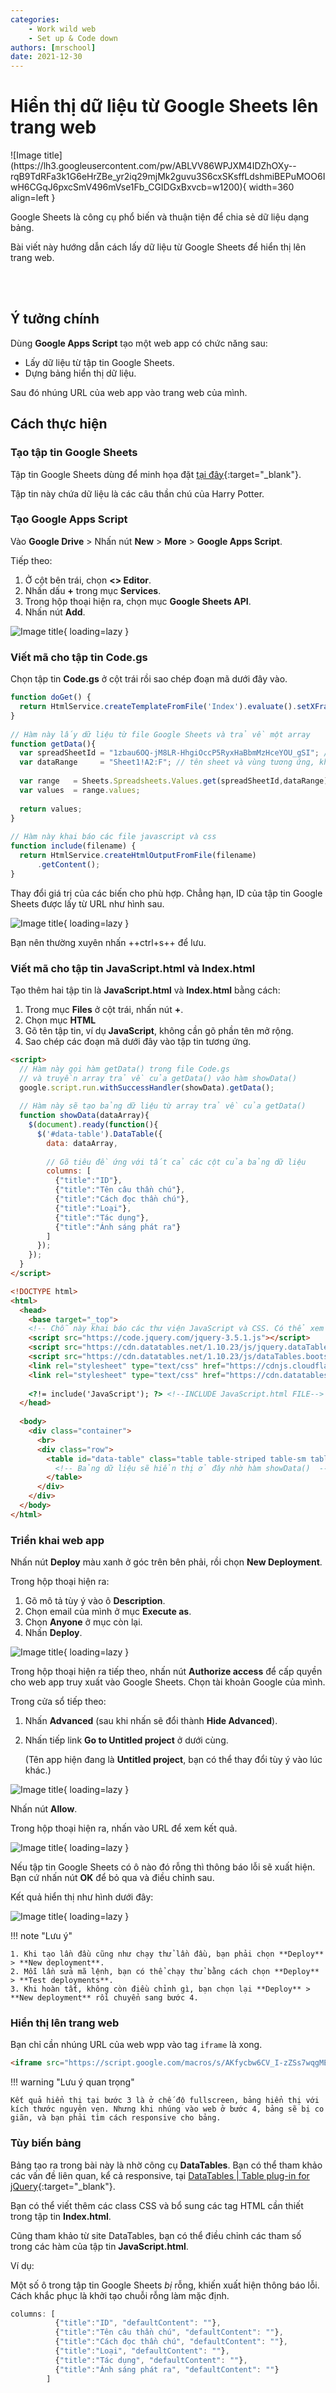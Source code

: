 ```yaml
---
categories:
    - Work wild web
    - Set up & Code down
authors: [mrschool]
date: 2021-12-30
---
```


# Hiển thị dữ liệu từ Google Sheets lên trang web

<div class="result" markdown>
![Image title](https://lh3.googleusercontent.com/pw/ABLVV86WPJXM4IDZhOXy--rqB9TdRFa3k1G6eHrZBe_yr2iq29mjMk2guvu3S6cxSKsffLdshmiBEPuMOO6IwH6CGqJ6pxcSmV496mVse1Fb_CGIDGxBxvcb=w1200){ width=360 align=left }

Google Sheets là công cụ phổ biến và thuận tiện để chia sẻ dữ liệu dạng bảng.

Bài viết này hướng dẫn cách lấy dữ liệu từ Google Sheets để hiển thị lên trang web.

</div>

<br>

<!-- more -->

<br>

## Ý tưởng chính

Dùng **Google Apps Script** tạo một web app có chức năng sau:

- Lấy dữ liệu từ tập tin Google Sheets.
- Dựng bảng hiển thị dữ liệu.

Sau đó nhúng URL của web app vào trang web của mình.

## Cách thực hiện

### Tạo tập tin Google Sheets

Tập tin Google Sheets dùng để minh họa đặt [tại đây](https://docs.google.com/spreadsheets/d/1zbau6OQ-jM8LR-HhgiOccP5RyxHaBbmMzHceYOU_gSI/edit?usp=sharing){:target="_blank"}.

Tập tin này chứa dữ liệu là các câu thần chú của Harry Potter.

### Tạo Google Apps Script

Vào **Google Drive** > Nhấn nút **New** > **More** > **Google Apps Script**.

Tiếp theo:

1. Ở cột bên trái, chọn **<> Editor**.
2. Nhấn dấu **+** trong mục **Services**.
3. Trong hộp thoại hiện ra, chọn mục **Google Sheets API**.
4. Nhấn nút **Add**.

![Image title](https://lh3.googleusercontent.com/xeBSGX-8BxkllZcNjbo3C8pdexXw0xhQVRCE7ZIIXXY7aqykuN2-SOUX8dctkW2Cel4OaIRVNd7W9kEqWCUvWh0z_dXde9x94qkrB2-oFqnGyVfuzinnli1diEocGhOP7RlpnH28Im0=w720){ loading=lazy }

### Viết mã cho tập tin Code.gs

Chọn tập tin **Code.gs** ở cột trái rồi sao chép đoạn mã dưới đây vào.

``` js linenums="1" title="Code.gs"
function doGet() {
  return HtmlService.createTemplateFromFile('Index').evaluate().setXFrameOptionsMode(HtmlService.XFrameOptionsMode.ALLOWALL);
}
 
// Hàm này lấy dữ liệu từ file Google Sheets và trả về một array
function getData(){
  var spreadSheetId = "1zbau6OQ-jM8LR-HhgiOccP5RyxHaBbmMzHceYOU_gSI"; // lấy ID của file tương ứng
  var dataRange     = "Sheet1!A2:F"; // tên sheet và vùng tương ứng, không tính dòng tiêu đề
 
  var range   = Sheets.Spreadsheets.Values.get(spreadSheetId,dataRange);
  var values  = range.values;
 
  return values;
}
 
// Hàm này khai báo các file javascript và css
function include(filename) {
  return HtmlService.createHtmlOutputFromFile(filename)
      .getContent();
}
```

Thay đổi giá trị của các biến cho phù hợp. Chẳng hạn, ID của tập tin Google Sheets được lấy từ URL như hình sau.

![Image title](https://lh3.googleusercontent.com/zH1B39QTaT1U9QerMQur3jpEL1HzaAzU0yF7ZgQHzjRwNSyZksLwvK2hVEatsistmeGztB1xQMP45OBr9E_6kKRcDALokW-FvxQYhXksIAxcf7NjOwOMv_6CeGilWSiVsnBYVKsK9v8=w720){ loading=lazy }

Bạn nên thường xuyên nhấn ++ctrl+s++ để lưu.

### Viết mã cho tập tin JavaScript.html và Index.html

Tạo thêm hai tập tin là **JavaScript.html** và **Index.html** bằng cách:

1. Trong mục **Files** ở cột trái, nhấn nút **+**.
2. Chọn mục **HTML**
3. Gõ tên tập tin, ví dụ **JavaScript**, không cần gõ phần tên mở rộng.
4. Sao chép các đoạn mã dưới đây vào tập tin tương ứng.

``` html linenums="1" title="JavaScript.html"
<script>
  // Hàm này gọi hàm getData() trong file Code.gs 
  // và truyền array trả về của getData() vào hàm showData() 
  google.script.run.withSuccessHandler(showData).getData();
 
  // Hàm này sẽ tạo bảng dữ liệu từ array trả về của getData()
  function showData(dataArray){
    $(document).ready(function(){
      $('#data-table').DataTable({
        data: dataArray,
        
        // Gõ tiêu đề ứng với tất cả các cột của bảng dữ liệu
        columns: [
          {"title":"ID"},
          {"title":"Tên câu thần chú"},
          {"title":"Cách đọc thần chú"},
          {"title":"Loại"},
          {"title":"Tác dụng"},
          {"title":"Ánh sáng phát ra"}          
        ]
      });
    });
  }
</script>
```

``` html linenums="1" title="Index.html"
<!DOCTYPE html>
<html>
  <head>
    <base target="_top">
    <!-- Chỗ này khai báo các thư viện JavaScript và CSS. Có thể xem site datatables.net -->
    <script src="https://code.jquery.com/jquery-3.5.1.js"></script>
    <script src="https://cdn.datatables.net/1.10.23/js/jquery.dataTables.min.js"></script>
    <script src="https://cdn.datatables.net/1.10.23/js/dataTables.bootstrap4.min.js"></script>
    <link rel="stylesheet" type="text/css" href="https://cdnjs.cloudflare.com/ajax/libs/twitter-bootstrap/4.5.2/css/bootstrap.css">
    <link rel="stylesheet" type="text/css" href="https://cdn.datatables.net/1.10.23/css/dataTables.bootstrap4.min.css">
 
    <?!= include('JavaScript'); ?> <!--INCLUDE JavaScript.html FILE-->
  </head>
 
  <body>
    <div class="container">
      <br>
      <div class="row">
        <table id="data-table" class="table table-striped table-sm table-hover table-bordered">
          <!-- Bảng dữ liệu sẽ hiển thị ở đây nhờ hàm showData()  -->
        </table>
      </div>
    </div>  
  </body>
</html>
```

### Triển khai web app

Nhấn nút **Deploy** màu xanh ở góc trên bên phải, rồi chọn **New Deployment**.

Trong hộp thoại hiện ra:

1. Gõ mô tả tùy ý vào ô **Description**.
2. Chọn email của mình ở mục **Execute as**.
3. Chọn **Anyone** ở mục còn lại.
4. Nhấn **Deploy**.

![Image title](https://lh3.googleusercontent.com/VRawmcsuhj0_yplHwk59UYbsLStfoEkFfscITnIWzLyunCZNHkfJAOigC74hCteJJFuRKqZCsfPNYmL5rN2Lu1bu8zPmH9b102nqhHGOmRwR44VjDeREdqbsxlfJnRji8xsoiiGJr60=w480){ loading=lazy }

Trong hộp thoại hiện ra tiếp theo, nhấn nút **Authorize access** để cấp quyền cho web app truy xuất vào Google Sheets. Chọn tài khoản Google của mình.

Trong cửa sổ tiếp theo:

1. Nhấn **Advanced** (sau khi nhấn sẽ đổi thành **Hide Advanced**).
2. Nhấn tiếp link **Go to Untitled project** ở dưới cùng.

    (Tên app hiện đang là **Untitled project**, bạn có thể thay đổi tùy ý vào lúc khác.)

![Image title](https://lh3.googleusercontent.com/0c9Hi4CZylGNcKPUgiFW_-378TSpBFRITgC8DoxEe0ctyATllI1n1uNje2ZnJUsPuHPR-EO018VbMHYVAXaYMXY51cki5mT-QZQeN3fu3rPUsSpMOnEWwIJB6ttKH7ThTfMwl6xpIOY=w480){ loading=lazy }

Nhấn nút **Allow**.

Trong hộp thoại hiện ra, nhấn vào URL để xem kết quả.

![Image title](https://lh3.googleusercontent.com/awPzHNWHALa6n2tCyQpSPRAWqQ7F2k354ONVQEyCLEVqr_215pnc86YuCe6y_tYlAl_uQf9GOs7UiQ5B23cfm6uFDXt_5Vr7eYPZs_kov-_rd_C1WhZGiWKSa8ZeYuYRvyLoHsYLd38=w600){ loading=lazy }

Nếu tập tin Google Sheets có ô nào đó rỗng thì thông báo lỗi sẽ xuất hiện. Bạn cứ nhấn nút **OK** để bỏ qua và điều chỉnh sau.

Kết quả hiển thị như hình dưới đây:

![Image title](https://lh3.googleusercontent.com/rBNmtuJk-NSqukhlWjFqFP0P5B60WmqSZj0GREoEe5rShdTEOczgExnkcSf-T4ysd32Z3YnkZ6czYrXH6kHTGDcSbCMs6mCe_7q9UqS9PHUGxkAl_LYV5I7rN0fn5i6FdzHpen3Qhzo=w720){ loading=lazy }

!!! note "Lưu ý"

    1. Khi tạo lần đầu cũng như chạy thử lần đầu, bạn phải chọn **Deploy** > **New deployment**.
    2. Mỗi lần sửa mã lệnh, bạn có thể chạy thử bằng cách chọn **Deploy** > **Test deployments**.
    3. Khi hoàn tất, không còn điều chỉnh gì, bạn chọn lại **Deploy** > **New deployment** rồi chuyển sang bước 4.

### Hiển thị lên trang web

Bạn chỉ cần nhúng URL của web wpp vào tag `iframe` là xong.

``` html linenums="1" title="your_web_page.html"
<iframe src="https://script.google.com/macros/s/AKfycbw6CV_I-zZSs7wqgMEcPyqtoTb2f7B9XkPUVkL_NGP0IajY2-5bNgNmN-jRP9JltiKcRg/exec" height="800px" width="1200px"></iframe>
```

!!! warning "Lưu ý quan trọng"

    Kết quả hiển thị tại bước 3 là ở chế độ fullscreen, bảng hiển thị với kích thước nguyên vẹn. Nhưng khi nhúng vào web ở bước 4, bảng sẽ bị co giãn, và bạn phải tìm cách responsive cho bảng.

### Tùy biến bảng

Bảng tạo ra trong bài này là nhờ công cụ **DataTables**. Bạn có thể tham khảo các vấn đề liên quan, kể cả responsive, tại [DataTables | Table plug-in for jQuery](https://datatables.net/){:target="_blank"}.

Bạn có thể viết thêm các class CSS và bổ sung các tag HTML cần thiết trong tập tin **Index.html**.

Cũng tham khảo từ site DataTables, bạn có thể điều chỉnh các tham số trong các hàm của tập tin **JavaScript.html**.

Ví dụ:

Một số ô trong tập tin Google Sheets *bị* rỗng, khiến xuất hiện thông báo lỗi. Cách khắc phục là khởi tạo chuỗi rỗng làm mặc định.

``` js linenums="12"
columns: [
          {"title":"ID", "defaultContent": ""},
          {"title":"Tên câu thần chú", "defaultContent": ""},
          {"title":"Cách đọc thần chú", "defaultContent": ""},
          {"title":"Loại", "defaultContent": ""},
          {"title":"Tác dụng", "defaultContent": ""},
          {"title":"Ánh sáng phát ra", "defaultContent": ""}          
        ]
```